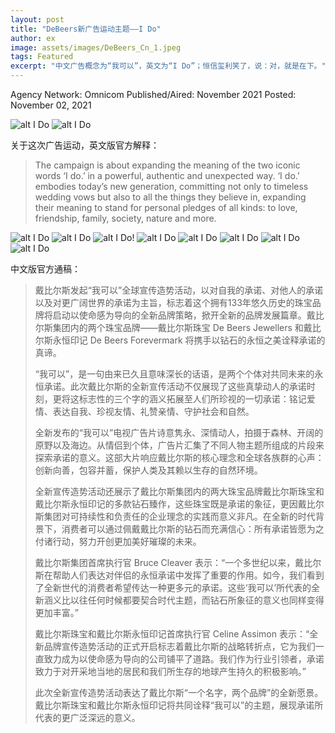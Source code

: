 ```yaml
---
layout: post
title: "DeBeers新广告运动主题——I Do"
author: ex
image: assets/images/DeBeers_Cn_1.jpeg
tags: Featured
excerpt: "中文广告概念为“我可以”，英文为“I Do”；恒信玺利笑了，说：对，就是在下。"
---
```


Agency Network: Omnicom
Published/Aired: November 2021
Posted: November 02, 2021

![alt I Do](assets/images/DeBeers_En_1.jpg "I Do,En,1")
![alt I Do](assets/images/DeBeers_En_2.jpg "I Do,En,2")


关于这次广告运动，英文版官方解释：
> The campaign is about expanding the meaning of the two iconic words ‘I do.’ in a powerful, authentic and unexpected way. ‘I do.’ embodies today’s new generation, committing not only to timeless wedding vows but also to all the things they believe in, expanding their meaning to stand for personal pledges of all kinds: to love, friendship, family, society, nature and more.


![alt I Do](assets/images/DeBeers_Cn_1.jpeg "I Do,Cn,1")
![alt I Do](assets/images/DeBeers_Cn_2.jpeg "I Do,Cn,2")
![alt I Do](assets/images/DeBeers_Cn_3.jpeg "I Do,Cn,3")!
![alt I Do](assets/images/DeBeers_Cn_4.jpeg "I Do,Cn,4")
![alt I Do](assets/images/DeBeers_Cn_5.jpeg "I Do,Cn,5")
![alt I Do](assets/images/DeBeers_Cn_6.jpg "I Do,Cn,6")
![alt I Do](assets/images/DeBeers_Cn_7.jpg "I Do,Cn,7")
![alt I Do](assets/images/DeBeers_Cn_8.jpg "I Do,Cn,8")

中文版官方通稿：

> 戴比尔斯发起“我可以”全球宣传造势活动，以对自我的承诺、对他人的承诺以及对更广阔世界的承诺为主旨，标志着这个拥有133年悠久历史的珠宝品牌将启动以使命感为导向的全新品牌策略，掀开全新的品牌发展篇章。戴比尔斯集团内的两个珠宝品牌——戴比尔斯珠宝 De Beers Jewellers 和戴比尔斯永恒印记 De Beers Forevermark 将携手以钻石的永恒之美诠释承诺的真谛。
> 
> “我可以”，是一句由来已久且意味深长的话语，是两个个体对共同未来的永恒承诺。此次戴比尔斯的全新宣传活动不仅展现了这些真挚动人的承诺时刻，更将这标志性的三个字的涵义拓展至人们所珍视的一切承诺：铭记爱情、表达自我、珍视友情、礼赞亲情、守护社会和自然。
> 
> 
> 全新发布的“我可以”电视广告片诗意隽永、深情动人，拍摄于森林、开阔的原野以及海边。从情侣到个体，广告片汇集了不同人物主题所组成的片段来探索承诺的意义。这部大片响应戴比尔斯的核心理念和全球各族群的心声：创新向善，包容并蓄，保护人类及其赖以生存的自然环境。
> 
> 全新宣传造势活动还展示了戴比尔斯集团内的两大珠宝品牌戴比尔斯珠宝和戴比尔斯永恒印记的多款钻石臻作，这些珠宝既是承诺的象征，更因戴比尔斯集团对可持续性和负责任的企业理念的实践而意义非凡。在全新的时代背景下，消费者可以通过佩戴戴比尔斯的钻石而充满信心：所有承诺皆愿为之付诸行动，努力开创更加美好璀璨的未来。
> 
> 戴比尔斯集团首席执行官 Bruce Cleaver 表示：“一个多世纪以来，戴比尔斯在帮助人们表达对伴侣的永恒承诺中发挥了重要的作用。如今，我们看到了全新世代的消费者希望传达一种更多元的承诺。这些‘我可以’所代表的全新涵义比以往任何时候都要契合时代主题，而钻石所象征的意义也同样变得更加丰富。”
> 
> 戴比尔斯珠宝和戴比尔斯永恒印记首席执行官 Celine Assimon 表示：“全新品牌宣传造势活动的正式开启标志着戴比尔斯的战略转折点，它为我们一直致力成为以使命感为导向的公司铺平了道路。我们作为行业引领者，承诺致力于对开采地当地的居民和我们所生存的地球产生持久的积极影响。”
> 
> 此次全新宣传造势活动表达了戴比尔斯“一个名字，两个品牌”的全新愿景。戴比尔斯珠宝和戴比尔斯永恒印记将共同诠释“我可以”的主题，展现承诺所代表的更广泛深远的意义。